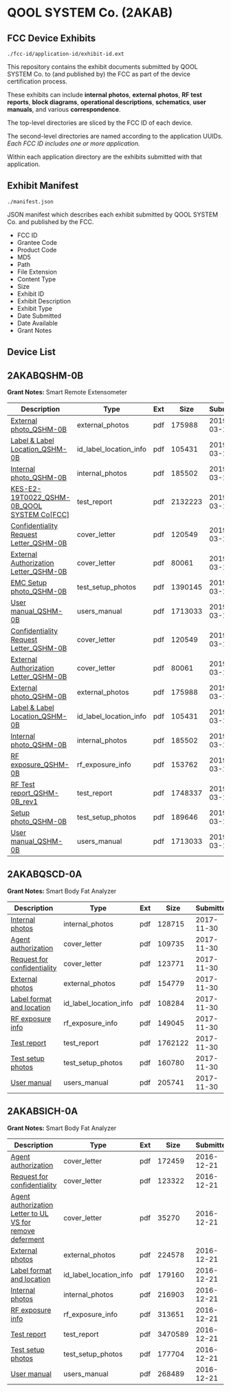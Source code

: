 # QOOL SYSTEM Co. (2AKAB)
## FCC Device Exhibits

```
./fcc-id/application-id/exhibit-id.ext
```

This repository contains the exhibit documents submitted by QOOL SYSTEM Co. to (and published by) the FCC as part of the device certification process.

These exhibits can include **internal photos**, **external photos**, **RF test reports**, **block diagrams**, **operational descriptions**, **schematics**, **user manuals**, and various **correspondence**.

The top-level directories are sliced by the FCC ID of each device.

The second-level directories are named according to the application UUIDs. *Each FCC ID includes one or more application.*

Within each application directory are the exhibits submitted with that application. 

## Exhibit Manifest

```
./manifest.json
```

JSON manifest which describes each exhibit submitted by QOOL SYSTEM Co. and published by the FCC.

- FCC ID
- Grantee Code
- Product Code
- MD5
- Path
- File Extension
- Content Type
- Size
- Exhibit ID
- Exhibit Description
- Exhibit Type
- Date Submitted
- Date Available
- Grant Notes

## Device List
## 2AKABQSHM-0B
**Grant Notes:** Smart Remote Extensometer

| Description | Type | Ext | Size | Submitted | Available |
| ----------- | ---- | --- | ---- | --------- | --------- |
| [External photo_QSHM-0B](2AKABQSHM-0B/32383155243bbe63506c220ae215245b/4200227.pdf) | external_photos | pdf | 175988 | 2019-03-13 | 2019-03-14 |
| [Label & Label Location_QSHM-0B](2AKABQSHM-0B/32383155243bbe63506c220ae215245b/4200229.pdf) | id_label_location_info | pdf | 105431 | 2019-03-13 | 2019-03-14 |
| [Internal photo_QSHM-0B](2AKABQSHM-0B/32383155243bbe63506c220ae215245b/4200237.pdf) | internal_photos | pdf | 185502 | 2019-03-13 | 2019-03-14 |
| [KES-E2-19T0022_QSHM-0B_QOOL SYSTEM Co[FCC]](2AKABQSHM-0B/32383155243bbe63506c220ae215245b/4200241.pdf) | test_report | pdf | 2132223 | 2019-03-13 | 2019-03-14 |
| [Confidentiality Request Letter_QSHM-0B](2AKABQSHM-0B/32383155243bbe63506c220ae215245b/4200225.pdf) | cover_letter | pdf | 120549 | 2019-03-13 | 2019-03-14 |
| [External Authorization Letter_QSHM-0B](2AKABQSHM-0B/32383155243bbe63506c220ae215245b/4200226.pdf) | cover_letter | pdf | 80061 | 2019-03-13 | 2019-03-14 |
| [EMC Setup photo_QSHM-0B](2AKABQSHM-0B/32383155243bbe63506c220ae215245b/4200238.pdf) | test_setup_photos | pdf | 1390145 | 2019-03-13 | 2019-03-14 |
| [User manual_QSHM-0B](2AKABQSHM-0B/32383155243bbe63506c220ae215245b/4200240.pdf) | users_manual | pdf | 1713033 | 2019-03-13 | 2019-03-14 |
| [Confidentiality Request Letter_QSHM-0B](2AKABQSHM-0B/77203555cdfc5887801c580ee1faca7e/4200225.pdf) | cover_letter | pdf | 120549 | 2019-03-13 | 2019-03-14 |
| [External Authorization Letter_QSHM-0B](2AKABQSHM-0B/77203555cdfc5887801c580ee1faca7e/4200226.pdf) | cover_letter | pdf | 80061 | 2019-03-13 | 2019-03-14 |
| [External photo_QSHM-0B](2AKABQSHM-0B/77203555cdfc5887801c580ee1faca7e/4200227.pdf) | external_photos | pdf | 175988 | 2019-03-13 | 2019-03-14 |
| [Label & Label Location_QSHM-0B](2AKABQSHM-0B/77203555cdfc5887801c580ee1faca7e/4200229.pdf) | id_label_location_info | pdf | 105431 | 2019-03-13 | 2019-03-14 |
| [Internal photo_QSHM-0B](2AKABQSHM-0B/77203555cdfc5887801c580ee1faca7e/4200237.pdf) | internal_photos | pdf | 185502 | 2019-03-13 | 2019-03-14 |
| [RF exposure_QSHM-0B](2AKABQSHM-0B/77203555cdfc5887801c580ee1faca7e/4200265.pdf) | rf_exposure_info | pdf | 153762 | 2019-03-14 | 2019-03-14 |
| [RF Test report_QSHM-0B_rev1](2AKABQSHM-0B/77203555cdfc5887801c580ee1faca7e/4200232.pdf) | test_report | pdf | 1748337 | 2019-03-13 | 2019-03-14 |
| [Setup photo_QSHM-0B](2AKABQSHM-0B/77203555cdfc5887801c580ee1faca7e/4200230.pdf) | test_setup_photos | pdf | 189646 | 2019-03-13 | 2019-03-14 |
| [User manual_QSHM-0B](2AKABQSHM-0B/77203555cdfc5887801c580ee1faca7e/4200240.pdf) | users_manual | pdf | 1713033 | 2019-03-13 | 2019-03-14 |
## 2AKABQSCD-0A
**Grant Notes:** Smart Body Fat Analyzer

| Description | Type | Ext | Size | Submitted | Available |
| ----------- | ---- | --- | ---- | --------- | --------- |
| [Internal photos](2AKABQSCD-0A/3794cd369cd36147a9cc22c6c796850e/3659736.pdf) | internal_photos | pdf | 128715 | 2017-11-30 | 2017-11-30 |
| [Agent authorization](2AKABQSCD-0A/3794cd369cd36147a9cc22c6c796850e/3659733.pdf) | cover_letter | pdf | 109735 | 2017-11-30 | 2017-11-30 |
| [Request for confidentiality](2AKABQSCD-0A/3794cd369cd36147a9cc22c6c796850e/3659734.pdf) | cover_letter | pdf | 123771 | 2017-11-30 | 2017-11-30 |
| [External photos](2AKABQSCD-0A/3794cd369cd36147a9cc22c6c796850e/3659735.pdf) | external_photos | pdf | 154779 | 2017-11-30 | 2017-11-30 |
| [Label format and location](2AKABQSCD-0A/3794cd369cd36147a9cc22c6c796850e/3659737.pdf) | id_label_location_info | pdf | 108284 | 2017-11-30 | 2017-11-30 |
| [RF exposure info](2AKABQSCD-0A/3794cd369cd36147a9cc22c6c796850e/3659739.pdf) | rf_exposure_info | pdf | 149045 | 2017-11-30 | 2017-11-30 |
| [Test report](2AKABQSCD-0A/3794cd369cd36147a9cc22c6c796850e/3659740.pdf) | test_report | pdf | 1762122 | 2017-11-30 | 2017-11-30 |
| [Test setup photos](2AKABQSCD-0A/3794cd369cd36147a9cc22c6c796850e/3659741.pdf) | test_setup_photos | pdf | 160780 | 2017-11-30 | 2017-11-30 |
| [User manual](2AKABQSCD-0A/3794cd369cd36147a9cc22c6c796850e/3659738.pdf) | users_manual | pdf | 205741 | 2017-11-30 | 2017-11-30 |
## 2AKABSICH-0A
**Grant Notes:** Smart Body Fat Analyzer

| Description | Type | Ext | Size | Submitted | Available |
| ----------- | ---- | --- | ---- | --------- | --------- |
| [Agent authorization](2AKABSICH-0A/f64f09fa8cbfc2ccc8df7d73b78a7bf4/3235370.pdf) | cover_letter | pdf | 172459 | 2016-12-21 | 2016-12-21 |
| [Request for confidentiality](2AKABSICH-0A/f64f09fa8cbfc2ccc8df7d73b78a7bf4/3235371.pdf) | cover_letter | pdf | 123322 | 2016-12-21 | 2016-12-21 |
| [Agent authorization Letter to UL VS for remove deferment](2AKABSICH-0A/f64f09fa8cbfc2ccc8df7d73b78a7bf4/3235379.pdf) | cover_letter | pdf | 35270 | 2016-12-21 | 2016-12-21 |
| [External photos](2AKABSICH-0A/f64f09fa8cbfc2ccc8df7d73b78a7bf4/3235372.pdf) | external_photos | pdf | 224578 | 2016-12-21 | 2016-12-21 |
| [Label format and location](2AKABSICH-0A/f64f09fa8cbfc2ccc8df7d73b78a7bf4/3235373.pdf) | id_label_location_info | pdf | 179160 | 2016-12-21 | 2016-12-21 |
| [Internal photos](2AKABSICH-0A/f64f09fa8cbfc2ccc8df7d73b78a7bf4/3235374.pdf) | internal_photos | pdf | 216903 | 2016-12-21 | 2016-12-21 |
| [RF exposure info](2AKABSICH-0A/f64f09fa8cbfc2ccc8df7d73b78a7bf4/3235376.pdf) | rf_exposure_info | pdf | 313651 | 2016-12-21 | 2016-12-21 |
| [Test report](2AKABSICH-0A/f64f09fa8cbfc2ccc8df7d73b78a7bf4/3235377.pdf) | test_report | pdf | 3470589 | 2016-12-21 | 2016-12-21 |
| [Test setup photos](2AKABSICH-0A/f64f09fa8cbfc2ccc8df7d73b78a7bf4/3235378.pdf) | test_setup_photos | pdf | 177704 | 2016-12-21 | 2016-12-21 |
| [User manual](2AKABSICH-0A/f64f09fa8cbfc2ccc8df7d73b78a7bf4/3235375.pdf) | users_manual | pdf | 268489 | 2016-12-21 | 2016-12-21 |
